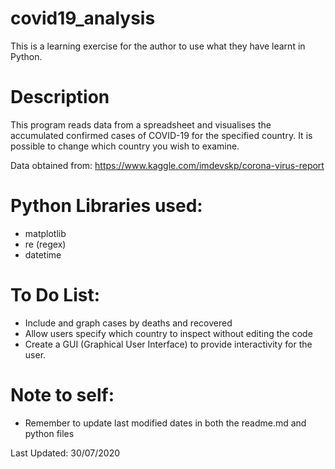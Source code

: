 # covid19_analysis
This is a learning exercise for the author to use what they have learnt in Python.

# Description
This program reads data from a spreadsheet and visualises the accumulated confirmed cases of COVID-19 for the specified country. It is possible to change which country you wish to examine.

Data obtained from: https://www.kaggle.com/imdevskp/corona-virus-report 

# Python Libraries used:
- matplotlib
- re (regex)
- datetime

# To Do List:
- Include and graph cases by deaths and recovered
- Allow users specify which country to inspect without editing the code
- Create a GUI (Graphical User Interface) to provide interactivity for the user.

# Note to self:
- Remember to update last modified dates in both the readme.md and python files

Last Updated: 30/07/2020
